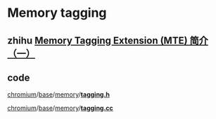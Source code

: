 # Memory tagging

## zhihu [Memory Tagging Extension (MTE) 简介（一）](https://zhuanlan.zhihu.com/p/327926925)



## code

[chromium](https://github.com/chromium/chromium)/[base](https://github.com/chromium/chromium/tree/master/base)/[memory](https://github.com/chromium/chromium/tree/master/base/memory)/**[tagging.h](https://github.com/chromium/chromium/blob/master/base/memory/tagging.h)**

[chromium](https://github.com/chromium/chromium)/[base](https://github.com/chromium/chromium/tree/master/base)/[memory](https://github.com/chromium/chromium/tree/master/base/memory)/**[tagging.cc](https://github.com/chromium/chromium/blob/master/base/memory/tagging.cc)**

